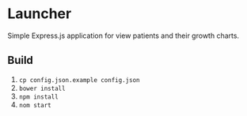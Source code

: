 # Launcher

Simple Express.js application for view patients and their growth charts.

## Build
1. `cp config.json.example config.json`
1. `bower install`
2. `npm install`
3. `nom start`